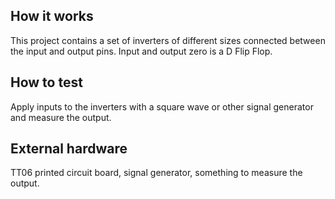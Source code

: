 <!---

This file is used to generate your project datasheet. Please fill in the information below and delete any unused
sections.

You can also include images in this folder and reference them in the markdown. Each image must be less than
512 kb in size, and the combined size of all images must be less than 1 MB.
-->

## How it works

This project contains a set of inverters of different sizes connected between the input and output pins. Input and output zero is a D Flip Flop.

## How to test

Apply inputs to the inverters with a square wave or other signal generator and measure the output. 

## External hardware

TT06 printed circuit board, signal generator, something to measure the output.

